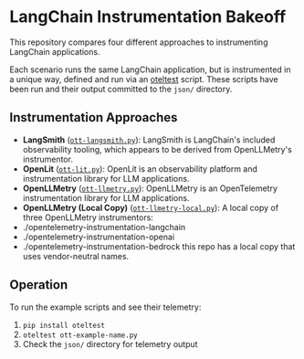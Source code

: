 # LangChain Instrumentation Bakeoff

This repository compares four different approaches to instrumenting LangChain applications.

Each scenario runs the same LangChain application, but is instrumented in a unique way, defined and run via an
[oteltest](https://github.com/pmcollins/oteltest) script. These scripts have been run and their output committed to the
`json/` directory.

## Instrumentation Approaches

- **LangSmith** ([`ott-langsmith.py`](ott-langsmith.py)): LangSmith is LangChain's included observability tooling,
which appears to be derived from OpenLLMetry's instrumentor.
- **OpenLit** ([`ott-lit.py`](ott-lit.py)): OpenLit is an observability platform and instrumentation library for LLM
applications.
- **OpenLLMetry** ([`ott-llmetry.py`](ott-llmetry.py)): OpenLLMetry is an OpenTelemetry instrumentation library for LLM
applications.
- **OpenLLMetry (Local Copy)** ([`ott-llmetry-local.py`](ott-llmetry-local.py)): A local copy of three OpenLLMetry
instrumentors:
- ./opentelemetry-instrumentation-langchain
- ./opentelemetry-instrumentation-openai
- ./opentelemetry-instrumentation-bedrock
this repo has a local copy that uses vendor-neutral names.

## Operation

To run the example scripts and see their telemetry:

1. `pip install oteltest`
2. `oteltest ott-example-name.py`
3. Check the `json/` directory for telemetry output
